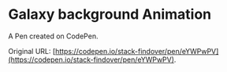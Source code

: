 # Galaxy background Animation

A Pen created on CodePen.

Original URL: [https://codepen.io/stack-findover/pen/eYWPwPV](https://codepen.io/stack-findover/pen/eYWPwPV).

